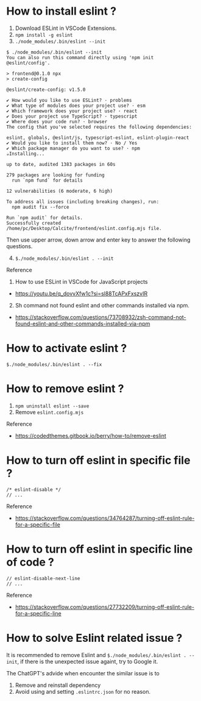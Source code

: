 # How to install eslint ?

1.  Download ESLint in VSCode Extensions.
2.  `npm install -g eslint`
3.  `./node_modules/.bin/eslint --init`

```
$ ./node_modules/.bin/eslint --init
You can also run this command directly using 'npm init @eslint/config'.

> frontend@0.1.0 npx
> create-config

@eslint/create-config: v1.5.0

✔ How would you like to use ESLint? · problems
✔ What type of modules does your project use? · esm
✔ Which framework does your project use? · react
✔ Does your project use TypeScript? · typescript
✔ Where does your code run? · browser
The config that you've selected requires the following dependencies:

eslint, globals, @eslint/js, typescript-eslint, eslint-plugin-react
✔ Would you like to install them now? · No / Yes
✔ Which package manager do you want to use? · npm
☕️Installing...

up to date, audited 1383 packages in 60s

279 packages are looking for funding
  run `npm fund` for details

12 vulnerabilities (6 moderate, 6 high)

To address all issues (including breaking changes), run:
  npm audit fix --force

Run `npm audit` for details.
Successfully created /home/pc/Desktop/Calcite/frontend/eslint.config.mjs file.
```

Then use upper arrow, down arrow and enter key to answer the following questions.

4.  `$./node_modules/.bin/eslint . --init`

Reference
1.  How to use ESLint in VSCode for JavaScript projects
-   https://youtu.be/q_dovvXfw1c?si=sl88TcAPxFxszvIR
2.  Sh command not found eslint and other commands installed via npm.
-   https://stackoverflow.com/questions/73708932/zsh-command-not-found-eslint-and-other-commands-installed-via-npm

# How to activate eslint ?

`$./node_modules/.bin/eslint . --fix`

# How to remove eslint ?

1.  `npm uninstall eslint --save`
2.  Remove `eslint.config.mjs`

Reference
-   https://codedthemes.gitbook.io/berry/how-to/remove-eslint

# How to turn off eslint in specific file ?

```
/* eslint-disable */
// ...
```

Reference
-   https://stackoverflow.com/questions/34764287/turning-off-eslint-rule-for-a-specific-file

# How to turn off eslint in specific line of code ?

```
// eslint-disable-next-line 
// ...
```

Reference
-   https://stackoverflow.com/questions/27732209/turning-off-eslint-rule-for-a-specific-line

# How to solve Eslint related issue ?

It is recommended to remove Eslint and `$./node_modules/.bin/eslint . --init`,
if there is the unexpected issue againt, try to Google it.

The ChatGPT's advide when encounter the similar issue is to
1.  Remove and reinstall dependency
2.  Avoid using and setting `.eslintrc.json` for no reason.
